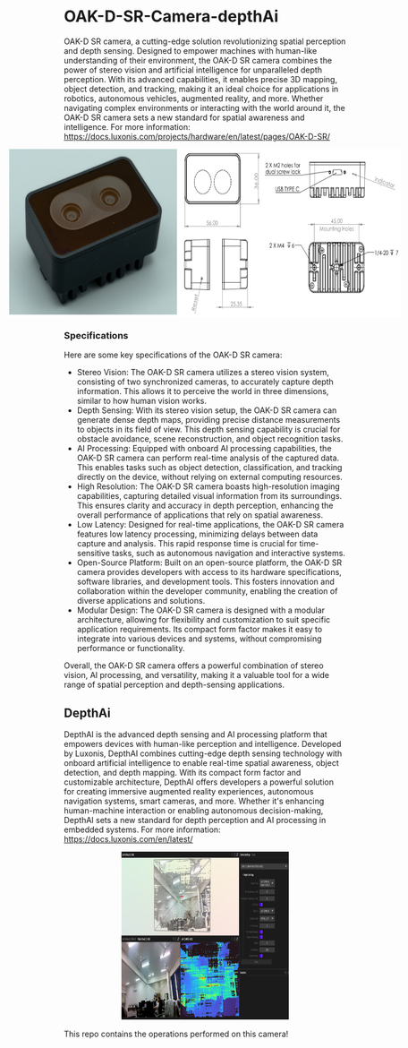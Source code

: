 # OAK-D-SR-Camera-depthAi

OAK-D SR camera, a cutting-edge solution revolutionizing spatial perception and depth sensing. Designed to empower machines with human-like understanding of their environment, the OAK-D SR camera combines the power of stereo vision and artificial intelligence for unparalleled depth perception. With its advanced capabilities, it enables precise 3D mapping, object detection, and tracking, making it an ideal choice for applications in robotics, autonomous vehicles, augmented reality, and more. Whether navigating complex environments or interacting with the world around it, the OAK-D SR camera sets a new standard for spatial awareness and intelligence. For more information: https://docs.luxonis.com/projects/hardware/en/latest/pages/OAK-D-SR/

<div style="display: flex; justify-content: center;">
  <img src="images/camera.png" width='300' height='300'>
  <img src="images/outline.png" width='400' height='300'>
</div>


### Specifications
Here are some key specifications of the OAK-D SR camera:

- Stereo Vision: The OAK-D SR camera utilizes a stereo vision system, consisting of two synchronized cameras, to accurately capture depth information. This allows it to perceive the world in three dimensions, similar to how human vision works.
- Depth Sensing: With its stereo vision setup, the OAK-D SR camera can generate dense depth maps, providing precise distance measurements to objects in its field of view. This depth sensing capability is crucial for obstacle avoidance, scene reconstruction, and object recognition tasks.
- AI Processing: Equipped with onboard AI processing capabilities, the OAK-D SR camera can perform real-time analysis of the captured data. This enables tasks such as object detection, classification, and tracking directly on the device, without relying on external computing resources.
- High Resolution: The OAK-D SR camera boasts high-resolution imaging capabilities, capturing detailed visual information from its surroundings. This ensures clarity and accuracy in depth perception, enhancing the overall performance of applications that rely on spatial awareness.
- Low Latency: Designed for real-time applications, the OAK-D SR camera features low latency processing, minimizing delays between data capture and analysis. This rapid response time is crucial for time-sensitive tasks, such as autonomous navigation and interactive systems.
- Open-Source Platform: Built on an open-source platform, the OAK-D SR camera provides developers with access to its hardware specifications, software libraries, and development tools. This fosters innovation and collaboration within the developer community, enabling the creation of diverse applications and solutions.
- Modular Design: The OAK-D SR camera is designed with a modular architecture, allowing for flexibility and customization to suit specific application requirements. Its compact form factor makes it easy to integrate into various devices and systems, without compromising performance or functionality.

Overall, the OAK-D SR camera offers a powerful combination of stereo vision, AI processing, and versatility, making it a valuable tool for a wide range of spatial perception and depth-sensing applications.

## DepthAi
DepthAI is the advanced depth sensing and AI processing platform that empowers devices with human-like perception and intelligence. Developed by Luxonis, DepthAI combines cutting-edge depth sensing technology with onboard artificial intelligence to enable real-time spatial awareness, object detection, and depth mapping. With its compact form factor and customizable architecture, DepthAI offers developers a powerful solution for creating immersive augmented reality experiences, autonomous navigation systems, smart cameras, and more. Whether it's enhancing human-machine interaction or enabling autonomous decision-making, DepthAI sets a new standard for depth perception and AI processing in embedded systems. For more information: https://docs.luxonis.com/en/latest/

<div align="center">
  <img src="images/depthai.png" width="300" height="300">
</div>

This repo contains the operations performed on this camera!
